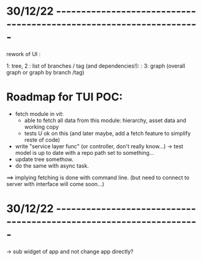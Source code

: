 # 30/12/22 -------------------------------------------------------------------

rework of UI : 

1: tree, 2 : list of branches / tag (and dependencies!): : 3: graph (overall graph or graph by
branch /tag)

# Roadmap for TUI POC:
- fetch module in vit: 
	- able to fetch all data from this module: hierarchy, asset data and working copy
	- tests U ok on this (and later maybe, add a fetch feature to simplify reste of code)
- write "service layer func" (or controller, don't really know...)
	-> test model is up to date with a repo path set to something...
- update tree somethow. 
- do the same with async task.

==> implying fetching is done with command line. 
(but need to connect to server with interface will come soon...)

# 30/12/22 -------------------------------------------------------------------

-> sub widget of app and not change app directly? 
